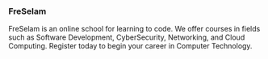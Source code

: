 ### FreSelam 

FreSelam is an online school for learning to code. We offer courses in fields such as Software Development, CyberSecurity, Networking, and Cloud Computing. Register today to begin your career in Computer Technology.  